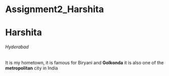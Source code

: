 # Assignment2_Harshita
# Harshita
###### Hyderabad 

It is my hometown, it is famous for Biryani
and **Golkonda** it is also one of the **metropolitan** city in India
